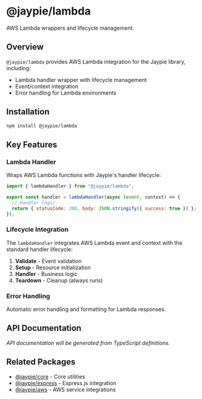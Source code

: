 # @jaypie/lambda

AWS Lambda wrappers and lifecycle management.

## Overview

`@jaypie/lambda` provides AWS Lambda integration for the Jaypie library, including:

- Lambda handler wrapper with lifecycle management
- Event/context integration
- Error handling for Lambda environments

## Installation

```bash
npm install @jaypie/lambda
```

## Key Features

### Lambda Handler

Wraps AWS Lambda functions with Jaypie's handler lifecycle:

```javascript
import { lambdaHandler } from "@jaypie/lambda";

export const handler = lambdaHandler(async (event, context) => {
  // Handler logic
  return { statusCode: 200, body: JSON.stringify({ success: true }) };
});
```

### Lifecycle Integration

The `lambdaHandler` integrates AWS Lambda event and context with the standard handler lifecycle:

1. **Validate** - Event validation
2. **Setup** - Resource initialization
3. **Handler** - Business logic
4. **Teardown** - Cleanup (always runs)

### Error Handling

Automatic error handling and formatting for Lambda responses.

## API Documentation

_API documentation will be generated from TypeScript definitions._

## Related Packages

- [@jaypie/core](./core) - Core utilities
- [@jaypie/express](./express) - Express.js integration
- [@jaypie/aws](./aws) - AWS service integrations
